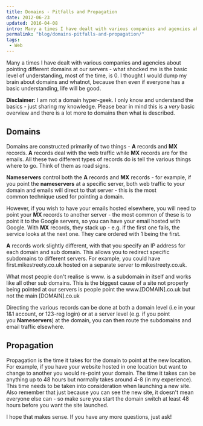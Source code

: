 ```yaml
---
title: Domains - Pitfalls and Propagation
date: 2012-06-23
updated: 2016-04-08
intro: Many a times I have dealt with various companies and agencies about pointing different domains at our servers - what shocked me is the basic level of understanding, most of the time, is 0. I thought I would dump my brain about domains and whatnot, because then even if everyone has a basic understanding, life will be good.
permalink: "blog/domains-pitfalls-and-propagation/"
tags:
 - Web
---
```


Many a times I have dealt with various companies and agencies about pointing different domains at our servers - what shocked me is the basic level of understanding, most of the time, is 0. I thought I would dump my brain about domains and whatnot, because then even if everyone has a basic understanding, life will be good.

**Disclaimer:** I am not a domain hyper-geek. I only know and understand the basics - just sharing my knowledge. Please bear in mind this is a _very_ basic overview and there is a lot more to domains then what is described.

## Domains

Domains are constructed primarily of two things - **A** records and **MX** records. **A** records deal with the web traffic while **MX** records are for the emails. All these two different types of records do is tell the various things where to go. Think of them as road signs.

**Nameservers** control both the **A** records and **MX** records - for example, if you point the **nameservers** at a specific server, both web traffic to your domain and emails will direct to that server - this is the most common technique used for pointing a domain.

However, if you wish to have your emails hosted elsewhere, you will need to point your **MX** records to another server - the most common of these is to point it to the Google servers, so you can have your email hosted with Google. With **MX** records, they stack up - e.g. if the first one fails, the service looks at the next one. They care ordered with 1 being the first.

**A** records work slightly different, with that you specify an IP address for each domain and sub domain. This allows you to redirect specific subdomains to different servers. For example, you could have first.mikestreety.co.uk hosted on a separate server to mikestreety.co.uk.

What most people don't realise is www. is a subdomain in itself and works like all other sub domains. This is the biggest cause of a site not properly being pointed at our servers is people point the www.[DOMAIN].co.uk but not the main [DOMAIN].co.uk

Directing the various records can be done at both a domain level (i.e in your 1&1 account, or 123-reg login) or at a server level (e.g. if you point you **Nameservers**) at the domain, you can then route the subdomains and email traffic elsewhere.

## Propagation

Propagation is the time it takes for the domain to point at the new location. For example, if you have your website hosted in one location but want to change to another you would re-point your domain. The time it takes can be anything up to 48 hours but normally takes around 4-8 (in my experience). This time needs to be taken into consideration when launching a new site. Also remember that just because you can see the new site, it doesn't mean everyone else can - so make sure you start the domain switch at least 48 hours before you want the site launched.

I hope that makes sense. If you have any more questions, just ask!
